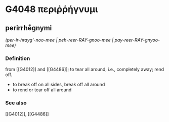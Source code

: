 # G4048 περιῤῥήγνυμι

## perirrhḗgnymi

_(per-ir-hrayg'-noo-mee | peh-reer-RAY-gnoo-mee | pay-reer-RAY-gnyoo-mee)_

### Definition

from [[G4012]] and [[G4486]]; to tear all around, i.e., completely away; rend off.

- to break off on all sides, break off all around
- to rend or tear off all around

### See also

[[G4012]], [[G4486]]


